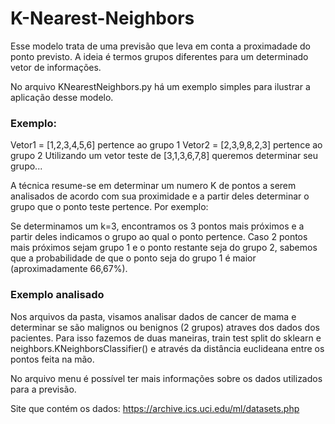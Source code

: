 # K-Nearest-Neighbors
Esse modelo trata de uma previsão que leva em conta a proximadade do ponto previsto.
A ideia é termos grupos diferentes para um determinado vetor de informações.

No arquivo KNearestNeighbors.py há um exemplo simples para ilustrar a aplicação desse modelo.
### Exemplo:
Vetor1 = [1,2,3,4,5,6] pertence ao grupo 1
Vetor2 = [2,3,9,8,2,3] pertence ao grupo 2
Utilizando um vetor teste de [3,1,3,6,7,8] queremos determinar seu grupo...

A técnica resume-se em determinar um numero K de pontos a serem analisados de acordo com sua proximidade
e a partir deles determinar o grupo que o ponto teste pertence. Por exemplo:

Se determinamos um k=3, encontramos os 3 pontos mais próximos e a partir deles indicamos o grupo ao qual o ponto pertence.
Caso 2 pontos mais próximos sejam grupo 1 e o ponto restante seja do grupo 2, sabemos que a probabilidade de que o ponto seja do grupo 1 é maior (aproximadamente 66,67%).

### Exemplo analisado
Nos arquivos da pasta, visamos analisar dados de cancer de mama e determinar se são malignos ou benignos (2 grupos) atraves dos dados
dos pacientes.
Para isso fazemos de duas maneiras, train test split do sklearn e neighbors.KNeighborsClassifier()
e através da distância euclideana entre os pontos feita na mão.

No arquivo menu é possível ter mais informações sobre os dados utilizados para a previsão.

Site que contém os dados: https://archive.ics.uci.edu/ml/datasets.php

